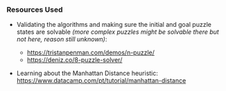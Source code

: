 ### Resources Used

- Validating the algorithms and making sure the initial and goal puzzle states are solvable *(more complex puzzles might be solvable there but not here, reason still unknown)*: 
	- https://tristanpenman.com/demos/n-puzzle/
	- https://deniz.co/8-puzzle-solver/

- Learning about the Manhattan Distance heuristic: https://www.datacamp.com/pt/tutorial/manhattan-distance
